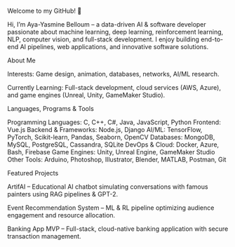 Welcome to my GitHub! 👾

Hi, I’m Aya-Yasmine Belloum – a data-driven AI & software developer passionate about machine learning, deep learning, reinforcement learning, NLP, computer vision, and full-stack development. I enjoy building end-to-end AI pipelines, web applications, and innovative software solutions.

About Me

Interests: Game design, animation, databases, networks, AI/ML research.

Currently Learning: Full-stack development, cloud services (AWS, Azure), and game engines (Unreal, Unity, GameMaker Studio).

Languages, Programs & Tools

Programming Languages: C, C++, C#, Java, JavaScript, Python
Frontend: Vue.js
Backend & Frameworks: Node.js, Django
AI/ML: TensorFlow, PyTorch, Scikit-learn, Pandas, Seaborn, OpenCV
Databases: MongoDB, MySQL, PostgreSQL, Cassandra, SQLite
DevOps & Cloud: Docker, Azure, Bash, Firebase
Game Engines: Unity, Unreal Engine, GameMaker Studio
Other Tools: Arduino, Photoshop, Illustrator, Blender, MATLAB, Postman, Git

Featured Projects

ArtifAI – Educational AI chatbot simulating conversations with famous painters using RAG pipelines & GPT-2.

Event Recommendation System – ML & RL pipeline optimizing audience engagement and resource allocation.

Banking App MVP – Full-stack, cloud-native banking application with secure transaction management.

